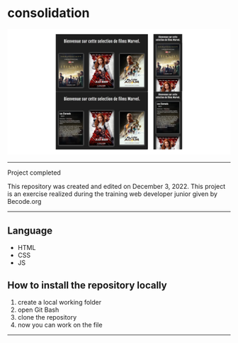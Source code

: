 # consolidation

![](./assets/readme.png)

---

Project completed

This repository was created and edited on December 3, 2022. This project is an exercise realized during the training web developer junior given by Becode.org

---

## Language

- HTML
- CSS
- JS

## How to install the repository locally

1. create a local working folder
2. open Git Bash
3. clone the repository
4. now you can work on the file

---
 [](https://mathildecornelis.github.io/consolidation/)
